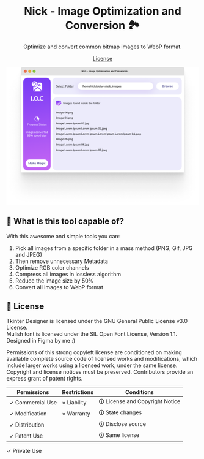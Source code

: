 <h1 align="center">Nick - Image Optimization and Conversion 🏞</h1>

<p align="center">Optimize and convert common bitmap images to WebP format.</p>

<p align="center">
  <a href="./LICENSE">License</a>
</p>
<img src="./Sample.png" alt="Image optimization and conversion sample." width="896px" height="auto" align="center">

## 🦾 What is this tool capable of?
<p>With this awesome and simple tools you can:</p>
<ol>
<li>Pick all images from a specific folder in a mass method (PNG, Gif, JPG and JPEG)</li>
<li>Then remove unnecessary Metadata</li>
<li>Optimize RGB color channels</li>
<li>Compress all images in lossless algorithm</li>
<li>Reduce the image size by 50%</li>
<li>Convert all images to WebP format</li>
</ol>

## 📄 License
<!--- If you're not sure which open license to use see https://choosealicense.com/--->

Tkinter Designer is licensed under the GNU General Public License v3.0 License.  
Mulish font is licensed under the SIL Open Font License, Version 1.1.
Designed in Figma by me :)

Permissions of this strong copyleft license are conditioned on making available complete source code of licensed works and modifications, which include larger works using a licensed work, under the same license. Copyright and license notices must be preserved. Contributors provide an express grant of patent rights.

| Permissions | Restrictions | Conditions
| --- | --- | --- 
&check; Commercial Use | &times; Liability | &#x1f6c8; License and Copyright Notice
&check; Modification   | &times; Warranty | &#x1f6c8; State changes
&check; Distribution |  | &#x1f6c8; Disclose source
&check; Patent Use |  | &#x1f6c8; Same license
&check; Private Use
